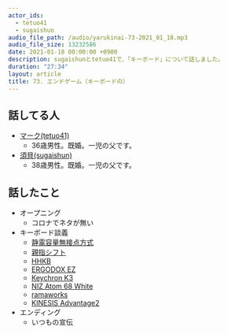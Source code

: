 ```yaml
---
actor_ids:
  - tetuo41
  - sugaishun
audio_file_path: /audio/yarukinai-73-2021_01_18.mp3
audio_file_size: 13232586
date: 2021-01-18 00:00:00 +0900
description: sugaishunとtetuo41で、「キーボード」について話しました。
duration: "27:34"
layout: article
title: 73. エンドゲーム（キーボードの）
---
```


## 話してる人
- [マーク(tetuo41)](https://twitter.com/tetuo41)
  - 36歳男性。既婚。一児の父です。
- [須貝(sugaishun)](https://twitter.com/sugaishun)
  - 38歳男性。既婚。一児の父です。

## 話したこと
- オープニング
  - コロナでネタが無い
- キーボード談義
  - [静電容量無接点方式](https://www.realforce.co.jp/features/)
  - [親指シフト](https://ja.wikipedia.org/wiki/%E8%A6%AA%E6%8C%87%E3%82%B7%E3%83%95%E3%83%88)
  - [HHKB](https://www.pfu.fujitsu.com/direct/hhkb/)
  - [ERGODOX EZ](https://ergodox-ez.com/)
  - [Keychron K3](https://www.keychron.com/pages/keychron-k3-wireless-mechanical-keyboard)
  - [NIZ Atom 68 White](https://www.nizkeyboard.com/products/niz-2019-new-atom-68-ec-bluetooth-keyboard-rgb-or-non-rgb)
  - [ramaworks](https://rama.works/)
  - [KINESIS Advantage2](https://kinesis-ergo.com/shop/advantage2/)
- エンディング
  - いつもの宣伝
